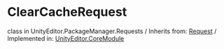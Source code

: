 # ClearCacheRequest
class in UnityEditor.PackageManager.Requests
 / Inherits from: <a href="https://docs.unity3d.com/6000.2/Documentation/ScriptReference/Request.html">Request</a> / Implemented in: <a href="https://docs.unity3d.com/6000.2/Documentation/ScriptReference/UnityEditor.CoreModule.html">UnityEditor.CoreModule</a>
